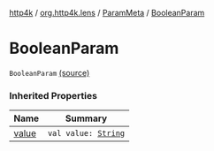 [http4k](../../index.md) / [org.http4k.lens](../index.md) / [ParamMeta](index.md) / [BooleanParam](./-boolean-param.md)

# BooleanParam

`BooleanParam` [(source)](https://github.com/http4k/http4k/blob/master/http4k-core/src/main/kotlin/org/http4k/lens/ParamMeta.kt#L6)

### Inherited Properties

| Name | Summary |
|---|---|
| [value](value.md) | `val value: `[`String`](https://kotlinlang.org/api/latest/jvm/stdlib/kotlin/-string/index.html) |
